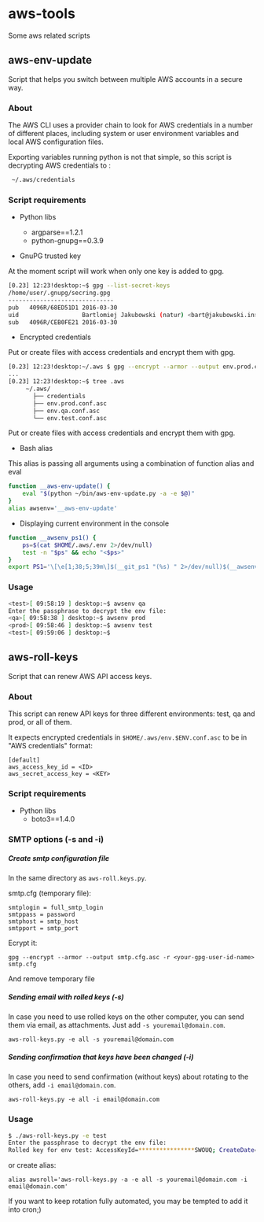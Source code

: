 aws-tools
=========
Some aws related scripts

aws-env-update
--------------
Script that helps you switch between multiple AWS accounts in a secure way.

### About
The AWS CLI uses a provider chain to look for AWS credentials in a number of different places, including system or user environment variables and local AWS configuration files.

Exporting variables running python is not that simple, so this script is decrypting AWS credentials to :
```bash
 ~/.aws/credentials
 ```

### Script requirements
* Python libs
  - argparse==1.2.1
  - python-gnupg==0.3.9



* GnuPG trusted key

At the moment script will work when only one key is added to gpg.
```bash
[0.23] 12:23!desktop:~$ gpg --list-secret-keys
/home/user/.gnupg/secring.gpg
------------------------------
pub   4096R/68ED51D1 2016-03-30
uid                  Bartlomiej Jakubowski (natur) <bart@jakubowski.in>
sub   4096R/CEB0FE21 2016-03-30
```
* Encrypted credentials

Put or create files with access credentials and encrypt them with gpg.
```bash
[0.23] 12:23!desktop:~/.aws $ gpg --encrypt --armor --output env.prod.conf.asc -r 'bart@jakubowski.in' env.prod.conf
...
[0.23] 12:23!desktop:~$ tree .aws
     ~/.aws/
       ├── credentials
       ├── env.prod.conf.asc
       ├── env.qa.conf.asc
       └── env.test.conf.asc
```
Put or create files with access credentials and encrypt them with gpg.

* Bash alias

This alias is passing all arguments using a combination of function alias and eval

```bash
function __aws-env-update() {
    eval "$(python ~/bin/aws-env-update.py -a -e $@)"
}
alias awsenv='__aws-env-update'
```

* Displaying current environment in the console

```bash
function __awsenv_ps1() {
    ps=$(cat $HOME/.aws/.env 2>/dev/null)
    test -n "$ps" && echo "<$ps>"
}
export PS1='\[\e[1;38;5;39m\]$(__git_ps1 "(%s) " 2>/dev/null)$(__awsenv_ps1)\[\e[1;38;5;40m\][ \t ] \[\e[1;38;5;099m\]\H:\[\e[1;38;5;40m\]\w\[\e[1;38;5;099m\]\$ \[\e[0m\]'
```

### Usage

```bash
<test>[ 09:58:19 ] desktop:~$ awsenv qa
Enter the passphrase to decrypt the env file:
<qa>[ 09:58:38 ] desktop:~$ awsenv prod
<prod>[ 09:58:46 ] desktop:~$ awsenv test
<test>[ 09:59:06 ] desktop:~$
```

aws-roll-keys
-------------
Script that can renew AWS API access keys.

### About

This script can renew API keys for three different environments: test,
qa and prod, or all of them.

It expects encrypted credentials in `$HOME/.aws/env.$ENV.conf.asc` to be
in "AWS credentials" format:
```
[default]
aws_access_key_id = <ID>
aws_secret_access_key = <KEY>
```
### Script requirements
* Python libs
  - boto3==1.4.0

### SMTP options (-s and -i)
##### Create smtp configuration file
In the same directory as `aws-roll.keys.py`.

smtp.cfg (temporary file):

    smtplogin = full_smtp_login
    smtppass = password
    smtphost = smtp_host
    smtpport = smtp_port

Ecrypt it:

    gpg --encrypt --armor --output smtp.cfg.asc -r <your-gpg-user-id-name> smtp.cfg

And remove temporary file

##### Sending email with rolled keys (-s)
In case you need to use rolled keys on the other computer, you can send them via email, as attachments. Just add `-s youremail@domain.com`.

    aws-roll-keys.py -e all -s youremail@domain.com

##### Sending confirmation that keys have been changed (-i)
In case you need to send confirmation (without keys) about rotating to the others, add `-i email@domain.com`.

    aws-roll-keys.py -e all -i email@domain.com


### Usage

```bash
$ ./aws-roll-keys.py -e test
Enter the passphrase to decrypt the env file:
Rolled key for env test: AccessKeyId=****************SWOUQ; CreateDate=2016-09-12 07:42:59.135000+00:00
```

or create alias:

    alias awsroll='aws-roll-keys.py -a -e all -s youremail@domain.com -i email@domain.com'

If you want to keep rotation fully automated, you may be tempted to add it into cron;)
